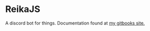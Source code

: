 # ReikaJS
A discord bot for things.
Documentation found at [my gitbooks site.](https://docs.zetari.xyz)
